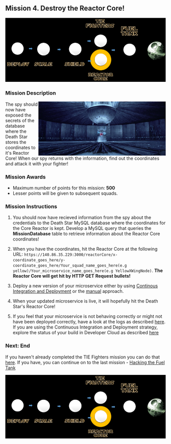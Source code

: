 ## Mission 4. Destroy the Reactor Core! ##

![Mission4](MapDatabaseMission.PNG)

### Mission Description ###

<img align="right" src="../images/reactorCore.png" width = "400px">
The spy should now have exposed the secrets of the database where the Death Star stores the coordinates to it's Reactor Core! When our spy returns with the information, find out the coordinates and attack it with your fighter! 

### Mission Awards ###

- Maximum number of points for this mission: **500**
- Lesser points will be given to subsequent squads.

### Mission Instructions ###

1. You should now have recieved information from the spy about the credentials to the Death Star MySQL database where the coordinates for the Core Reactor is kept. Develop a MySQL query that queries the **MissionDatabase** table to retrieve information about the Reactor Core coordinates!

2. When you have the coordinates, hit the Reactor Core at the following URL:
```https://140.86.35.229:3000/reactorCore/x-coordinate_goes_here/y-coordinate_goes_here/Your_squad_name_goes_here(e.g yellow)/Your_microservice_name_goes_here(e.g YellowXWingNode)```. 
**The Reactor Core will get hit by HTTP GET Request bullets!**

3. Deploy a new version of your microservice either by using [Continous Integration and Deployment](../deployment/cicd.md) or the [manual](../deployment/manually.md) approach. 

4. When your updated microservice is live, it will hopefully hit the Death Star's Reactor Core!

5. If you feel that your microservice is not behaving correctly or might not have been deployed correctly, have a look at the logs as described [here](../logs.md). If you are using the Continuous Integration and Deployment strategy, explore the status of your build in Developer Cloud as described [here](../devcs.md)

### Next: End ###

If you haven't already completed the TIE Fighters mission you can do that [here](iterate.md). If you have, you can continue on to the last mission - [Hacking the Fuel Tank](fuelTank.md)

![Mission4](MapDatabaseMission.PNG)
